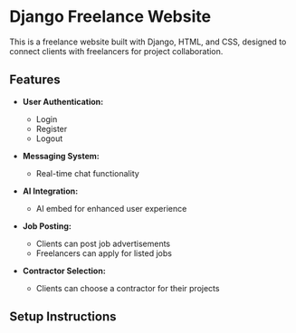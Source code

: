 # Django Freelance Website

This is a freelance website built with Django, HTML, and CSS, designed to connect clients with freelancers for project collaboration.

## Features

- **User Authentication:**
  - Login
  - Register
  - Logout

- **Messaging System:**
  - Real-time chat functionality

- **AI Integration:**
  - AI embed for enhanced user experience

- **Job Posting:**
  - Clients can post job advertisements
  - Freelancers can apply for listed jobs

- **Contractor Selection:**
  - Clients can choose a contractor for their projects

## Setup Instructions

